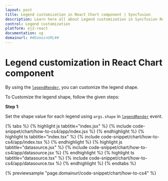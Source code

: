 ```yaml
---
layout: post
title: Legend customization in React Chart component | Syncfusion
description: Learn here all about Legend customization in Syncfusion React Chart component of Syncfusion Essential JS 2 and more.
control: Legend customization 
platform: ej2-react
documentation: ug
domainurl: ##DomainURL##
---
```


# Legend customization in React Chart component

By using the [`legendRender`](https://ej2.syncfusion.com/react/documentation/api/chart/chartModel/#legendrender), you can customize the legend shape.

To Customize the legend shape, follow the given steps:

**Step 1**:

Set the shape value for each legend using `args.shape` in
[`legendRender`](https://ej2.syncfusion.com/react/documentation/api/chart/chartModel/#legendrender) event.

{% tabs %}
{% highlight js tabtitle="index.jsx" %}
{% include code-snippet/chart/how-to-cs4/app/index.jsx %}
{% endhighlight %}
{% highlight ts tabtitle="index.tsx" %}
{% include code-snippet/chart/how-to-cs4/app/index.tsx %}
{% endhighlight %}
{% highlight js tabtitle="datasource.jsx" %}
{% include code-snippet/chart/how-to-cs4/app/datasource.jsx %}
{% endhighlight %}
{% highlight ts tabtitle="datasource.tsx" %}
{% include code-snippet/chart/how-to-cs4/app/datasource.tsx %}
{% endhighlight %}
{% endtabs %}

{% previewsample "page.domainurl/code-snippet/chart/how-to-cs4" %}
